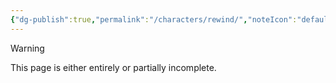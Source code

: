 ```yaml
---
{"dg-publish":true,"permalink":"/characters/rewind/","noteIcon":"default"}
---
```

  
>[!warning] 
>This page is either entirely or partially incomplete. 
